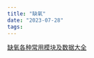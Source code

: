 ```yaml
---
title: "缺氧"
date: "2023-07-28"
tags:
---
```


[缺氧各种常用模块及数据大全](https://www.yuque.com/u25332524/ftq4u7)